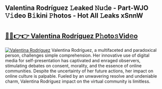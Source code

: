 ## Valentina Rodríguez 𝙻eaked 𝙽u𝚍e - Part-WJO 𝚅𝚒deo B𝚒kini 𝙿hotos - Hot All 𝙻eaks xSnnW

# <h2><a href="http://ld13xq.urlbe.top/?page=Valentina+Rodr%c3%adguez">🔗🔗👉👉 Valentina Rodríguez P𝚑oto𝚜Vid𝚎o</a></h2>

[![Valentina Rodríguez](https://i.imgur.com/eBuTRDB.gif)](http://ld13xq.urlbe.top/?page=Valentina+Rodr%c3%adguez)
Valentina Rodríguez, a multifaceted and paradoxical person, challenges simple comprehension. Her innovative use of digital media for self-presentation has captivated and enraged observers, stimulating debates on consent, morality, and the essence of online communities. Despite the uncertainty of her future actions, her impact on online culture is palpable. Fueled by an unwavering resolve and undeniable charm, Valentina Rodríguez impact on the virtual community is limitless.

